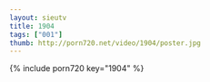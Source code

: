 ```yaml
--- 
layout: sieutv
title: 1904
tags: ["001"]
thumb: http://porn720.net/video/1904/poster.jpg
---
```

{% include porn720 key="1904" %} 
